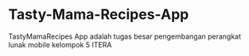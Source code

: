 # Tasty-Mama-Recipes-App

TastyMamaRecipes App adalah tugas besar pengembangan perangkat lunak mobile kelompok 5 ITERA
